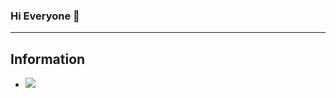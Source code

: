 ### Hi Everyone 👋
<hr>

## Information

- <a href="https://velog.io/@qudgh849" target="_blank"><img src="https://img.shields.io/badge/Mail-EA4335?style=flat-square&logo=Gmail&logoColor=white"/></a>

<!--
## Activity
![Anurag's GitHub stats](https://github-readme-stats.vercel.app/api?username=hoBahk&show_icons=true&theme=radical)
-->

<!--
**hoBahk/hoBahk** is a ✨ _special_ ✨ repository because its `README.md` (this file) appears on your GitHub profile.

Here are some ideas to get you started:

- 🔭 I’m currently working on ...
- 🌱 I’m currently learning ...
- 👯 I’m looking to collaborate on ...
- 🤔 I’m looking for help with ...
- 💬 Ask me about ...
- 📫 How to reach me: ...
- 😄 Pronouns: ...
- ⚡ Fun fact: ...
-->
